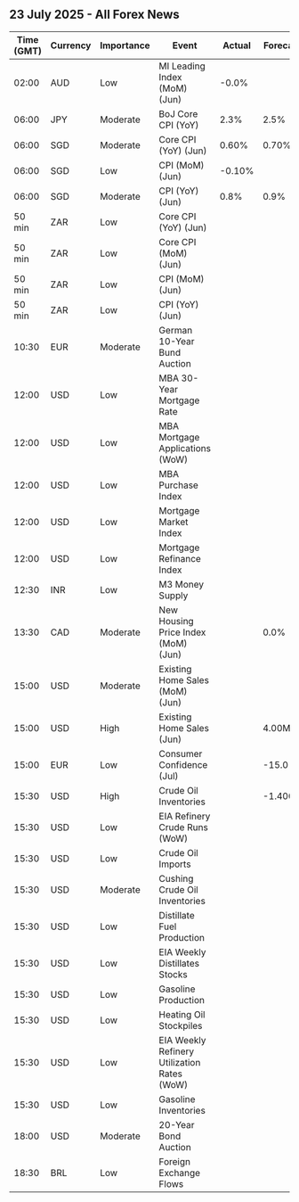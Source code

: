 ## 23 July 2025 - All Forex News

| Time (GMT) | Currency | Importance | Event | Actual | Forecast | Previous |
|------|----------|------------|-------|--------|----------|----------|
| 02:00 | AUD | Low | MI Leading Index (MoM) (Jun) | -0.0% |  | 0.1% |
| 06:00 | JPY | Moderate | BoJ Core CPI (YoY) | 2.3% | 2.5% | 2.5% |
| 06:00 | SGD | Moderate | Core CPI (YoY) (Jun) | 0.60% | 0.70% | 0.60% |
| 06:00 | SGD | Low | CPI (MoM) (Jun) | -0.10% |  | 0.70% |
| 06:00 | SGD | Moderate | CPI (YoY) (Jun) | 0.8% | 0.9% | 0.8% |
| 50 min | ZAR | Low | Core CPI (YoY) (Jun) |  |  | 3.0% |
| 50 min | ZAR | Low | Core CPI (MoM) (Jun) |  |  | 0.0% |
| 50 min | ZAR | Low | CPI (MoM) (Jun) |  |  | 0.2% |
| 50 min | ZAR | Low | CPI (YoY) (Jun) |  |  | 2.8% |
| 10:30 | EUR | Moderate | German 10-Year Bund Auction |  |  | 2.630% |
| 12:00 | USD | Low | MBA 30-Year Mortgage Rate |  |  | 6.82% |
| 12:00 | USD | Low | MBA Mortgage Applications (WoW) |  |  | -10.0% |
| 12:00 | USD | Low | MBA Purchase Index |  |  | 159.6 |
| 12:00 | USD | Low | Mortgage Market Index |  |  | 253.5 |
| 12:00 | USD | Low | Mortgage Refinance Index |  |  | 767.6 |
| 12:30 | INR | Low | M3 Money Supply |  |  | 9.6% |
| 13:30 | CAD | Moderate | New Housing Price Index (MoM) (Jun) |  | 0.0% | -0.2% |
| 15:00 | USD | Moderate | Existing Home Sales (MoM) (Jun) |  |  | 0.8% |
| 15:00 | USD | High | Existing Home Sales (Jun) |  | 4.00M | 4.03M |
| 15:00 | EUR | Low | Consumer Confidence (Jul) |  | -15.0 | -15.3 |
| 15:30 | USD | High | Crude Oil Inventories |  | -1.400M | -3.859M |
| 15:30 | USD | Low | EIA Refinery Crude Runs (WoW) |  |  | -0.157M |
| 15:30 | USD | Low | Crude Oil Imports |  |  | -0.395M |
| 15:30 | USD | Moderate | Cushing Crude Oil Inventories |  |  | 0.213M |
| 15:30 | USD | Low | Distillate Fuel Production |  |  | -0.109M |
| 15:30 | USD | Low | EIA Weekly Distillates Stocks |  |  | 4.173M |
| 15:30 | USD | Low | Gasoline Production |  |  | -0.815M |
| 15:30 | USD | Low | Heating Oil Stockpiles |  |  | -0.846M |
| 15:30 | USD | Low | EIA Weekly Refinery Utilization Rates (WoW) |  |  | -0.8% |
| 15:30 | USD | Low | Gasoline Inventories |  |  | 3.399M |
| 18:00 | USD | Moderate | 20-Year Bond Auction |  |  | 4.942% |
| 18:30 | BRL | Low | Foreign Exchange Flows |  |  | 0.638B |
